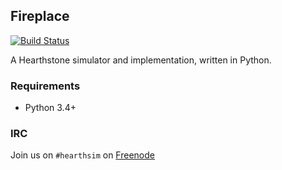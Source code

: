 ## Fireplace
[![Build Status](https://travis-ci.org/jleclanche/fireplace.svg)](https://travis-ci.org/jleclanche/fireplace)

A Hearthstone simulator and implementation, written in Python.

### Requirements

* Python 3.4+

### IRC

Join us on `#hearthsim` on [Freenode](https://freenode.net)
